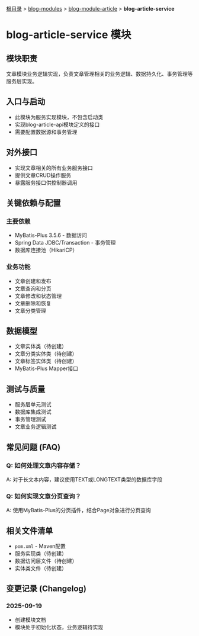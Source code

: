 [根目录](../../../CLAUDE.md) > [blog-modules](../) > [blog-module-article](../) > **blog-article-service**

# blog-article-service 模块

## 模块职责
文章模块业务逻辑实现，负责文章管理相关的业务逻辑、数据持久化、事务管理等服务层实现。

## 入口与启动
- 此模块为服务实现模块，不包含启动类
- 实现blog-article-api模块定义的接口
- 需要配置数据源和事务管理

## 对外接口
- 实现文章相关的所有业务服务接口
- 提供文章CRUD操作服务
- 暴露服务接口供控制器调用

## 关键依赖与配置

### 主要依赖
- MyBatis-Plus 3.5.6 - 数据访问
- Spring Data JDBC/Transaction - 事务管理
- 数据库连接池（HikariCP）

### 业务功能
- 文章创建和发布
- 文章查询和分页
- 文章修改和状态管理
- 文章删除和恢复
- 文章分类管理

## 数据模型
- 文章实体类（待创建）
- 文章分类实体类（待创建）
- 文章标签实体类（待创建）
- MyBatis-Plus Mapper接口

## 测试与质量
- 服务层单元测试
- 数据库集成测试
- 事务管理测试
- 文章业务逻辑测试

## 常见问题 (FAQ)

### Q: 如何处理文章内容存储？
A: 对于长文本内容，建议使用TEXT或LONGTEXT类型的数据库字段

### Q: 如何实现文章分页查询？
A: 使用MyBatis-Plus的分页插件，结合Page对象进行分页查询

## 相关文件清单
- `pom.xml` - Maven配置
- 服务实现类（待创建）
- 数据访问层文件（待创建）
- 实体类文件（待创建）

## 变更记录 (Changelog)

### 2025-09-19
- 创建模块文档
- 模块处于初始化状态，业务逻辑待实现